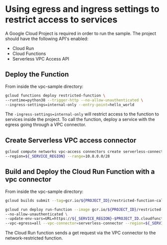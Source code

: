 # Using egress and ingress settings to restrict access to services 

A Google Cloud Project is required in order to run the sample. The project should have the following API's enabled:

* Cloud Run
* Cloud Functions
* Serverless VPC Access API 

## Deploy the Function 

From inside the vpc-sample directory:

```sh
gcloud functions deploy restricted-function \
--runtime=python38 --trigger-http --no-allow-unauthenticated \
--ingress-settings=internal-only --entry-point=hello_world
```

The `-ingress-settings=internal-only` will restrict access to the function to services inside the project.  To call the function, deploy a service with the egress going through a VPC connector.

## Create Serverless VPC access connector

```sh
gcloud compute networks vpc-access connectors create serverless-connector \
--region=${_SERVICE_REGION} --range=10.8.0.0/28
```

## Build and Deploy the Cloud Run Function with a vpc connector

From inside the vpc-sample directory:

```sh
gcloud builds submit --tag=gcr.io/${PROJECT_ID}/restricted-function-caller . 
```

```sh
gcloud run deploy run-function --image gcr.io/${PROJECT_ID}/restricted-function-caller \
--no-allow-unauthenticated \
--update-env-vars=URL=https://${_SERVICE_REGION}-$PROJECT_ID.cloudfunctions.net/restricted-function-caller \
--vpc-egress=all --vpc-connector=serverless-connector --region=${_SERVICE_REGION}
```

The Cloud Run function sends a get request via the VPC connector to the network-restricted function.
